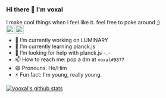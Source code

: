 ### Hi there 👋 I'm voxal
I make cool things when i feel like it. feel free to poke around ;)</br>
<a href="https://twitter.com/voxal_">
  <img align="left" alt="voxal | Twitter" width="22px" src="https://cdn.jsdelivr.net/npm/simple-icons@v3/icons/twitter.svg" />
</a>
<a href="https://www.reddit.com/u/voxal_">
  <img align="left" alt="voxal's Reddit" width="22px" src="https://cdn.jsdelivr.net/npm/simple-icons@v3/icons/reddit.svg" />
</a>
<br>
<!--
**vooxal/vooxal** is a ✨ _special_ ✨ repository because its `README.md` (this file) appears on your GitHub profile. -->

- 🔭 I’m currently working on LUMINARY
- 🌱 I’m currently learning planck.js 
- 🤔 I’m looking for help with planck.js -_-
- 📫 How to reach me: pop a dm at `voxal#9877`
- 😄 Pronouns: He/Him
- ⚡ Fun fact: I'm young, really young.

[![vooxal's github stats](https://github-readme-stats.vercel.app/api?username=vooxal&show_icons=true&title_color=fff&icon_color=79ff97&text_color=9f9f9f&bg_color=151515)](https://github.com/anuraghazra/github-readme-stats)
